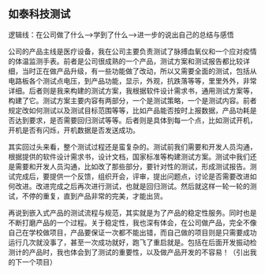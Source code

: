 ## 如泰科技测试

逻辑线：在公司做了什么-->学到了什么-->进一步的说出自己的总结与感悟

公司的产品主线是医疗设备，我在公司主要负责测试了脉搏血氧仪和一个应对疫情的体温监测手表。前者是公司很成熟的一个产品，测试方案和测试报告都比较详细，当时正在做产品升级，有一些功能做了改动，所以又需要全面的测试，包括从电路板各个测试点电压，到产品功能，显示，外观，抗跌落等等，里里外外，非常详细。后者则是我来构建的测试方案，我根据软件设计需求书，通用测试方案等，构建了它。测试方案主要内容有两部分，一个是测试策略，一个是测试内容。前者规定改如何测试以及测试目标范围等等，比如产品能否按时上报数据，产品功耗是否达到要求，是否需要回归测试等等。后者则是具体到每一个点，比如测试开机，开机是否有闪烁，开机数据是否发送成功。

其实回过头来看，整个测试过程还是蛮复杂的。测试前我们需要和开发人员沟通，根据提供的软件设计需求书，设计文档，国家标准等构建测试方案。测试中我们还是需要和开发人员沟通，比如改了那些部分，要针对性的测试，形成测试报告。测试完成后，要提供一个反馈，组织开会，评审，提出问题点，讨论是否需要改进如何改进。改进完成之后再次进行测试，也就是回归测试。然后就这样一轮一轮的测试，不停的重复，直到产品非常的完美，才能出货。

再说到嵌入式产品的测试流程与规范，其实就是为了产品的稳定性服务。同时也是不断打磨产品的一个过程。关于稳定性，我也深有体会，在公司做产品，完全不像自己在学校做项目，产品要保证一次都不能出错，而自己做的项目则是只需要成功运行几次就没事了，甚至一次成功就好，跑飞了重启就是。包括在后面开发振动检测计的产品时，我也体会到了测试的重要性，以及做产品开发的不容易！（引出我的下一个项目）

